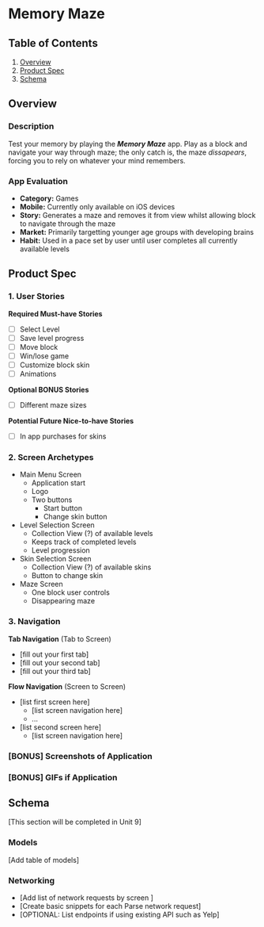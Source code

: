 # Memory Maze

## Table of Contents
1. [Overview](#Overview)
1. [Product Spec](#Product-Spec)
2. [Schema](#Schema)

## Overview
### Description
Test your memory by playing the **_Memory Maze_** app. Play as a block and navigate your way through maze; the only catch is, the maze *dissapears*, forcing you to rely on whatever your mind remembers. 

### App Evaluation
- **Category:** Games
- **Mobile:** Currently only available on iOS devices
- **Story:** Generates a maze and removes it from view whilst allowing block to navigate through the maze
- **Market:** Primarily targetting younger age groups with developing brains
- **Habit:** Used in a pace set by user until user completes all currently available levels

## Product Spec
### 1. User Stories

**Required Must-have Stories**
* [ ] Select Level
* [ ] Save level progress
* [ ] Move block
* [ ] Win/lose game
* [ ] Customize block skin
* [ ] Animations

**Optional BONUS Stories**
* [ ] Different maze sizes

**Potential Future Nice-to-have Stories**
* [ ] In app purchases for skins

### 2. Screen Archetypes
* Main Menu Screen
   * Application start
   * Logo
   * Two buttons
      * Start button
      * Change skin button
* Level Selection Screen
   * Collection View (?) of available levels
   * Keeps track of completed levels
   * Level progression
* Skin Selection Screen
   * Collection View (?) of available skins
   * Button to change skin
* Maze Screen
   * One block user controls
   * Disappearing maze

### 3. Navigation

**Tab Navigation** (Tab to Screen)

* [fill out your first tab]
* [fill out your second tab]
* [fill out your third tab]

**Flow Navigation** (Screen to Screen)

* [list first screen here]
   * [list screen navigation here]
   * ...
* [list second screen here]
   * [list screen navigation here]
   
### [BONUS] Screenshots of Application

### [BONUS] GIFs if Application

## Schema 
[This section will be completed in Unit 9]
### Models
[Add table of models]
### Networking
- [Add list of network requests by screen ]
- [Create basic snippets for each Parse network request]
- [OPTIONAL: List endpoints if using existing API such as Yelp]
